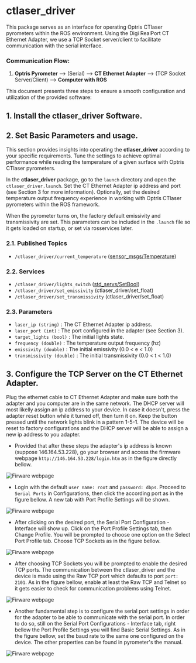 # ctlaser_driver

This package serves as an interface for operating Optris CTlaser pyrometers within the ROS environment.
Using the Digi RealPort CT Ethernet Adapter, we use a TCP Socket server/client to facilitate communication
with the serial interface.

### Communication Flow:

1. **Optris Pyrometer** ⟶ (Serial) ⟶ **CT Ethernet Adapter** ⟶ (TCP Socket Server/Client) ⟶ **Computer with ROS**

This document presents three steps to ensure a smooth configuration and utilization of the provided software:

## 1. Install the ctlaser_driver Software.

## 2. Set Basic Parameters and usage.

This section provides insights into operating the **ctlaser_driver** according to your specific requirements.
Tune the settings to achieve optimal performance while reading the temperature of a given surface with Optris
CTlaser pyrometers.

In the **ctlaser_driver** package, go to the `launch` directory and open the `ctlaser_driver.launch`. Set the CT
Ethernet Adapter ip address and port (see Section 3 for more information). Optionally, set the desired temperature
output frequency experience in working with Optris CTlaser pyrometers within the ROS framework.

When the pyrometer turns on, the factory default emissivity and transmissivity are set. This parameters can be included
in the `.launch` file so it gets loaded on startup, or set via rosservices later.

### 2.1. Published Topics

- ```/ctlaser_driver/current_temperature``` ([sensor_msgs/Temperature](https://docs.ros.org/en/melodic/api/sensor_msgs/html/msg/Temperature.html))

### 2.2. Services

- ```/ctlaser_driver/lights_switch``` ([std_servs/SetBool](https://docs.ros.org/en/noetic/api/std_srvs/html/srv/SetBool.html))
- ```/ctlaser_driver/set_emissivity``` (ctlaser_driver/set_float)
- ```/ctlaser_driver/set_transmissivity``` (ctlaser_driver/set_float)

### 2.3. Parameters

- ```laser_ip (string)``` : The CT Ethernet Adapter ip address.
- ```laser_port (int)``` : The port configured in the adapter (see Section 3).
- ```target_lights (bool)``` : The initial lights state.
- ```frequency (double)``` : The temperature output frequency (hz)
- ```emissivity (double)``` : The initial emissivity (0.0 < e < 1.0)
- ```transmissivity (double)``` : The initial transmissivity (0.0 < t < 1.0)

## 3. Configure the TCP Server on the CT Ethernet Adapter.

Plug the ethernet cable to CT Ethernet Adapter and make sure both the adapter and you computer are in the same network.
The DHCP server will most likelly assign an ip address to your device. In case it doesn't, press the adapter reset button
while it turned off, then turn it on. Keep the button pressed until the network lights blink in a pattern 1-5-1. The device
will be reset to factory configurations and the DHCP server will be able to assign a new ip address to you adapter.

- Provided that after these steps the adapter's ip address is known (suppose 146.164.53.228), go your browser and access the firmware webpage
```http://146.164.53.228/login.htm``` as in the figure directly bellow.

![Firware webpage](./images/adapter-web.png)

- Login with the default ```user name: root``` and ```password: dbps```. Proceed to ```Serial Ports``` in Configurations, then click the according
port as in the figure bellow. A new tab with Port Profile Settings will be shown.

![Firware webpage](./images/adapter-config1.png)

- After clicking on the desired port, the Serial Port Configuration - Interface will show up. Click on the Port Profile Settings tab, then
Change Profile. You will be prompted to choose one option on the Select Port Profile tab. Choose TCP Sockets as in the figure bellow.

![Firware webpage](./images/adapter-config3.png)

- After choosing TCP Sockets you will be prompted to enable the desired TCP ports. The communication between the ctlaser_driver and the device is made
using the Raw TCP port which defaults to port ```port: 2101```. As in the figure bellow, enable at least the Raw TCP and Telnet so it gets easier to check
for communication problems using Telnet.

![Firware webpage](./images/adapter-config4.png)

- Another fundamental step is to configure the serial port settings in order for the adapter to be able to communicate with the serial port. In order to do so,
still on the Serial Port Configurations - Interface tab, right bellow the Port Profile Settings you will find Basic Serial Settings. As in the figure bellow,
set the baud rate to the same one configured on the device. The other properties can be found in pyrometer's the manual.

![Firware webpage](./images/adapter-config5.png)

